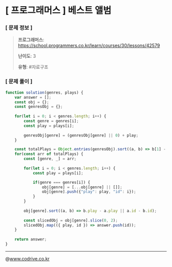 # [ 프로그래머스 ] 베스트 앨범

### [ 문제 정보 ]
> **프로그래머스**: https://school.programmers.co.kr/learn/courses/30/lessons/42579
> 
> **난이도**: 3
>
> **유형**: #자료구조


### [ 문제 풀이 ]
```JavaScript
function solution(genres, plays) {
    var answer = [];
    const obj = {};
    const genresObj = {};
    
    for(let i = 0; i < genres.length; i++) {
        const genre = genres[i];
        const play = plays[i];
        
        genresObj[genre] = (genresObj[genre] || 0) + play;
    }

    const totalPlays = Object.entries(genresObj).sort((a, b) => b[1] - a[1]);
    for(const arr of totalPlays) {
        const [genre, _] = arr;
        
        for(let i = 0; i < genres.length; i++) {
            const play = plays[i];

            if(genre === genres[i]) {
                obj[genre] = [...obj[genre] || []];
                obj[genre].push({"play": play, "id": i});
            }
        }
        
        obj[genre].sort((a, b) => b.play - a.play || a.id - b.id);
        
        const slicedObj = obj[genre].slice(0, 2);
        slicedObj.map(({ play, id }) => answer.push(id));
    }
    
    return answer;
}
```


---
@www.codrive.co.kr